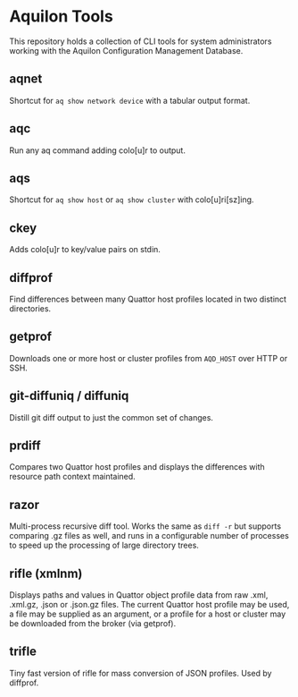 # Aquilon Tools

This repository holds a collection of CLI tools for system administrators
working with the Aquilon Configuration Management Database. 

## aqnet ##

Shortcut for `aq show network device` with a tabular output format.

## aqc ##

Run any aq command adding colo[u]r to output.

## aqs ##

Shortcut for `aq show host` or `aq show cluster` with colo[u]ri[sz]ing.

## ckey ##

Adds colo[u]r to key/value pairs on stdin.

## diffprof ##

Find differences between many Quattor host profiles located in two
distinct directories.

## getprof ##

Downloads one or more host or cluster profiles from `AQD_HOST` over
HTTP or SSH.

## git-diffuniq / diffuniq ##

Distill git diff output to just the common set of changes.

## prdiff ##

Compares two Quattor host profiles and displays the differences with
resource path context maintained.

## razor ##

Multi-process recursive diff tool.  Works the same as `diff -r` but
supports comparing .gz files as well, and runs in a configurable
number of processes to speed up the processing of large directory trees.

## rifle (xmlnm) ##

Displays paths and values in Quattor object profile data from raw
.xml, .xml.gz, .json or .json.gz files.  The current Quattor host profile
may be used, a file may be supplied as an argument, or a profile for
a host or cluster may be downloaded from the broker (via getprof).

## trifle ##

Tiny fast version of rifle for mass conversion of JSON profiles.
Used by diffprof.

